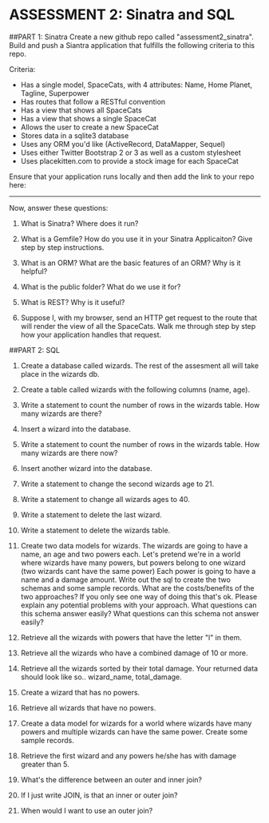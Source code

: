 # ASSESSMENT 2: Sinatra and SQL


##PART 1: Sinatra
Create a new github repo called "assessment2_sinatra". Build and push a Siantra application that fulfills the following criteria to this repo.

Criteria:

  - Has a single model, SpaceCats, with 4 attributes: Name, Home Planet, Tagline, Superpower
  - Has routes that follow a RESTful convention
  - Has a view that shows all SpaceCats
  - Has a view that shows a single SpaceCat
  - Allows the user to create a new SpaceCat
  - Stores data in a sqlite3 database
  - Uses any ORM you'd like (ActiveRecord, DataMapper, Sequel)
  - Uses either Twitter Bootstrap 2 or 3 as well as a custom stylesheet
  - Uses placekitten.com to provide a stock image for each SpaceCat

Ensure that your application runs locally and then add the link to your repo here:

________________________________________________

Now, answer these questions:

1. What is Sinatra? Where does it run?

2. What is a Gemfile? How do you use it in your Sinatra Applicaiton? Give step by step instructions.

3. What is an ORM? What are the basic features of an ORM? Why is it helpful?

4. What is the public folder? What do we use it for?

5. What is REST? Why is it useful?

6. Suppose I, with my browser, send an HTTP get request to the route that will render the view of all the SpaceCats. Walk me through step by step how your application handles that request. 

##PART 2: SQL 
 
1. Create a database called wizards.
   The rest of the assesment all will take place in the wizards db.
 
2. Create a table called wizards with the following columns (name, age).
 
3. Write a statement to count the number of rows in the wizards table.  How many wizards are there?
 
4. Insert a wizard into the database.
 
5. Write a statement to count the number of rows in the wizards table.  How many wizards are there now?
 
6. Insert another wizard into the database.
 
7. Write a statement to change the second wizards age to 21.
 
8. Write a statement to change all wizards ages to 40.
 
9. Write a statement to delete the last wizard.
 
10. Write a statement to delete the wizards table.
 
11. Create two data models for wizards.  The wizards are going to have a name, an age and two powers each.  Let's pretend we're in a world where wizards have many powers, but powers belong to one wizard (two wizards cant have the same power)  Each power is going to have a name and a damage amount.  Write out the sql to create the two schemas and some sample records.  What are the costs/benefits of the two approaches?  If you only see one way of doing this that's ok.  Please explain any potential problems with your approach.  What questions can this schema answer easily?  What questions can this schema not answer easily?
 
12. Retrieve all the wizards with powers that have the letter "l" in them.
 
13. Retrieve all the wizards who have a combined damage of 10 or more.
 
14. Retrieve all the wizards sorted by their total damage.  Your returned data should look like so..
wizard_name, total_damage.
 
15. Create a wizard that has no powers.
 
16. Retrieve all wizards that have no powers.
 
17. Create a data model for wizards for a world where wizards have many powers and multiple wizards can have the same power. Create some sample records.
 
18. Retrieve the first wizard and any powers he/she has with damage greater than 5.
 
19. What's the difference between an outer and inner join?
 
20. If I just write JOIN, is that an inner or outer join?
 
21. When would I want to use an outer join?